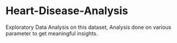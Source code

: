 # Heart-Disease-Analysis
Exploratory Data Analysis on this dataset, Analysis done on various parameter to get meaningful insights.
